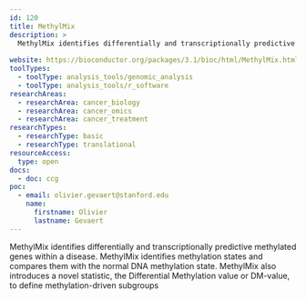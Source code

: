 ```yaml
---
id: 120
title: MethylMix
description: >
  MethylMix identifies differentially and transcriptionally predictive methylated genes within a disease. 
  
website: https://bioconductor.org/packages/3.1/bioc/html/MethylMix.html
toolTypes:
  - toolType: analysis_tools/genomic_analysis
  - toolType: analysis_tools/r_software
researchAreas:
  - researchArea: cancer_biology
  - researchArea: cancer_omics
  - researchArea: cancer_treatment
researchTypes:
  - researchType: basic
  - researchType: translational
resourceAccess:
  type: open
docs:
  - doc: ccg
poc:
  - email: olivier.gevaert@stanford.edu
    name:
      firstname: Olivier
      lastname: Gevaert
---
```

MethylMix identifies differentially and transcriptionally predictive methylated genes within a disease. MethylMix identifies methylation states and compares them with the normal DNA methylation state. MethylMix also introduces a novel statistic, the Differential Methylation value or DM-value, to define methylation-driven subgroups

